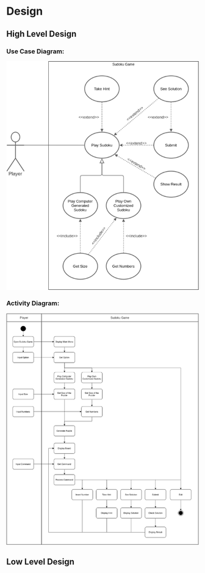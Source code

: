 # Design

## High Level Design 

### Use Case Diagram:
![use case diagram](../6_ImagesAndVideos/use_case_diagram.png)

### Activity Diagram:
![activity diagram](../6_ImagesAndVideos/activity_diagram.png)

## Low Level Design 